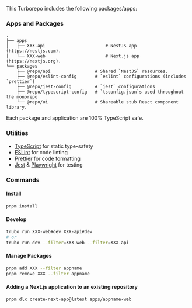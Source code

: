 This Turborepo includes the following packages/apps:

### Apps and Packages

    .
    ├── apps
    │   ├── XXX-api                       # NestJS app (https://nestjs.com).
    │   └── XXX-web                       # Next.js app (https://nextjs.org).
    └── packages
        ├── @repo/api                 # Shared `NestJS` resources.
        ├── @repo/eslint-config       # `eslint` configurations (includes `prettier`)
        ├── @repo/jest-config         # `jest` configurations
        ├── @repo/typescript-config   # `tsconfig.json`s used throughout the monorepo
        └── @repo/ui                  # Shareable stub React component library.

Each package and application are 100% TypeScript safe.

### Utilities

- [TypeScript](https://www.typescriptlang.org/) for static type-safety
- [ESLint](https://eslint.org/) for code linting
- [Prettier](https://prettier.io) for code formatting
- [Jest](https://prettier.io) & [Playwright](https://playwright.dev/) for testing

### Commands

#### Install

```bash
pnpm install
```

#### Develop

```bash
trubo run XXX-web#dev XXX-api#dev
# or
trubo run dev --filter=XXX-web --filter=XXX-api
```

#### Manage Packages

```bash
pnpm add XXX --filter appname
pnpm remove XXX --filter appname
```

#### Adding a Next.js application to an existing repository

```bash
pnpm dlx create-next-app@latest apps/appname-web
```

